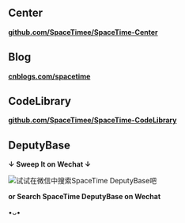 ## **Center**
[**github.com/SpaceTimee/SpaceTime-Center**](//github.com/SpaceTimee/SpaceTime-Center)

## **Blog**
[**cnblogs.com/spacetime**](//cnblogs.com/spacetime)

## **CodeLibrary**
[**github.com/SpaceTimee/SpaceTime-CodeLibrary**](//github.com/SpaceTimee/SpaceTime-CodeLibrary)

## **DeputyBase**
**↓  Sweep It on Wechat  ↓**

![**试试在微信中搜索SpaceTime DeputyBase吧**](https://github.com/SpaceTimee/Website-Resources/blob/master/SpaceTimeDeputyBase.jpg)

**or Search SpaceTime DeputyBase on Wechat**

•ᴗ•
